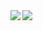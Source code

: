 <img align="left" src="http://github-profile-summary-cards.vercel.app/api/cards/most-commit-language?username=yamada-michel27" />

<img src="https://skillicons.dev/icons?i=py,ts,js,docker,mysql,postgres,mongodb,html,c,cpp,css,nodejs,npm,react,vite,vue,nextjs,nuxtjs,nestjs,threejs,p5js,fastapi,flask,django,linux,postman,git,github" />
